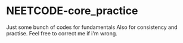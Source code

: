 # NEETCODE-core_practice
Just some bunch of codes for fundamentals
      Also for consistency and practise. 
          Feel free to correct me if i'm wrong.
